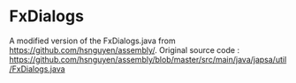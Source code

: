 # FxDialogs
A modified version of the FxDialogs.java from https://github.com/hsnguyen/assembly/.
Original source code : https://github.com/hsnguyen/assembly/blob/master/src/main/java/japsa/util/FxDialogs.java
